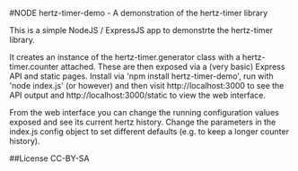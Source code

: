 #NODE hertz-timer-demo - A demonstration of the hertz-timer library

This is a simple NodeJS / ExpressJS app to demonstrte the hertz-timer library.

It creates an instance of the hertz-timer.generator class with a hertz-timer.counter attached. These are then exposed via a (very basic) 
Express API and static pages. Install via 'npm install hertz-timer-demo', run with 'node index.js' (or however) and then visit 
http://localhost:3000 to see the API output and http://localhost:3000/static to view the web interface.

From the web interface you can change the running configuration values exposed and see its current hertz history. Change the parameters in 
the index.js config object to set different defaults (e.g. to keep a longer counter history).

##License
CC-BY-SA
